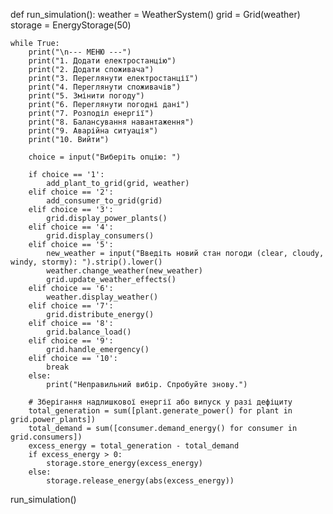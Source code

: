 def run_simulation():
    weather = WeatherSystem()
    grid = Grid(weather)
    storage = EnergyStorage(50)

    while True:
        print("\n--- МЕНЮ ---")
        print("1. Додати електростанцію")
        print("2. Додати споживача")
        print("3. Переглянути електростанції")
        print("4. Переглянути споживачів")
        print("5. Змінити погоду")
        print("6. Переглянути погодні дані")
        print("7. Розподіл енергії")
        print("8. Балансування навантаження")
        print("9. Аварійна ситуація")
        print("10. Вийти")

        choice = input("Виберіть опцію: ")

        if choice == '1':
            add_plant_to_grid(grid, weather)
        elif choice == '2':
            add_consumer_to_grid(grid)
        elif choice == '3':
            grid.display_power_plants()
        elif choice == '4':
            grid.display_consumers()
        elif choice == '5':
            new_weather = input("Введіть новий стан погоди (clear, cloudy, windy, stormy): ").strip().lower()
            weather.change_weather(new_weather)
            grid.update_weather_effects()
        elif choice == '6':
            weather.display_weather()
        elif choice == '7':
            grid.distribute_energy()
        elif choice == '8':
            grid.balance_load()
        elif choice == '9':
            grid.handle_emergency()
        elif choice == '10':
            break
        else:
            print("Неправильний вибір. Спробуйте знову.")

        # Зберігання надлишкової енергії або випуск у разі дефіциту
        total_generation = sum([plant.generate_power() for plant in grid.power_plants])
        total_demand = sum([consumer.demand_energy() for consumer in grid.consumers])
        excess_energy = total_generation - total_demand
        if excess_energy > 0:
            storage.store_energy(excess_energy)
        else:
            storage.release_energy(abs(excess_energy))


run_simulation()

